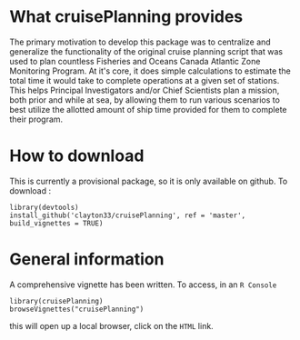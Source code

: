 # What cruisePlanning provides

The primary motivation to develop this package was to centralize and generalize the functionality of the original cruise planning script that was used to plan countless Fisheries and Oceans Canada Atlantic Zone Monitoring Program. At it's core, it does simple calculations to estimate the total time it would take to complete operations at a given set of stations. This helps Principal Investigators and/or Chief Scientists plan a mission, both prior and while at sea, by allowing them to run various scenarios to best utilize the allotted amount of ship time provided for them to complete their program.

# How to download

This is currently a provisional package, so it is only available on github. To download :

```
library(devtools)
install_github('clayton33/cruisePlanning', ref = 'master', build_vignettes = TRUE)
```

# General information

A comprehensive vignette has been written. To access, in an `R Console`

```
library(cruisePlanning)
browseVignettes("cruisePlanning")
```

this will open up a local browser, click on the `HTML` link.
